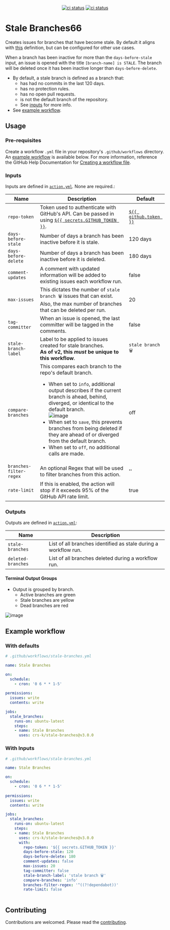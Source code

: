 <p align="center">
  <a href="https://github.com/crs-k/stale-branches/actions"><img alt="ci status" src="https://github.com/crs-k/stale-branches/actions/workflows/ci.yml/badge.svg"></a>
  <a href="https://github.com/crs-k/stale-branches/actions"><img alt="ci status" src="https://github.com/crs-k/stale-branches/actions/workflows/codeql-analysis.yml/badge.svg"></a>
</p>

# Stale Branches66

Creates issues for branches that have become stale. By default it aligns with [this](https://docs.github.com/en/repositories/configuring-branches-and-merges-in-your-repository/managing-branches-in-your-repository/viewing-branches-in-your-repository) definition, but can be configured for other use cases.

When a branch has been inactive for more than the `days-before-stale` input, an issue is opened with the title `[branch-name] is STALE`. The branch will be deleted once it has been inactive longer than `days-before-delete`.

* By default, a stale branch is defined as a branch that:
  * has had no commits in the last 120 days.
  * has no protection rules.
  * has no open pull requests.
  * is not the default branch of the repository. 
  * See [inputs](https://github.com/crs-k/stale-branches#inputs) for more info.
* See [example workflow](https://github.com/crs-k/stale-branches#example-workflow).

## Usage

### Pre-requisites
Create a workflow `.yml` file in your repository's `.github/workflows` directory. An [example workflow](#example-workflow) is available below. For more information, reference the GitHub Help Documentation for [Creating a workflow file](https://help.github.com/en/articles/configuring-a-workflow#creating-a-workflow-file).

### Inputs
Inputs are defined in [`action.yml`](action.yml). None are required.:

| Name | Description | Default |
| --------------- | ---- | --- |
| `repo-token` | Token used to authenticate with GitHub's API. Can be passed in using [`${{ secrets.GITHUB_TOKEN }}`](https://docs.github.com/en/actions/security-guides/automatic-token-authentication#about-the-github_token-secret). | [`${{ github.token }}`](https://docs.github.com/en/actions/learn-github-actions/contexts#github-context) |
| `days-before-stale` | Number of days a branch has been inactive before it is stale. | 120 days |
| `days-before-delete` | Number of days a branch has been inactive before it is deleted. | 180 days |
| `comment-updates` | A comment with updated information will be added to existing issues each workflow run. | false |
| `max-issues` | This dictates the number of `stale branch 🗑️` issues that can exist. Also, the max number of branches that can be deleted per run. | 20 |
| `tag-committer` | When an issue is opened, the last committer will be tagged in the comments. | false |
| `stale-branch-label` | Label to be applied to issues created for stale branches. <br>**As of v2, this _must_ be unique to this workflow**. | `stale branch 🗑️` |
| `compare-branches` | This compares each branch to the repo's default branch. <ul><li>When set to `info`, additional output describes if the current branch is ahead, behind, diverged, or identical to the default branch.<br>![image](https://user-images.githubusercontent.com/26232872/157590411-7c97806c-a509-4002-b7a5-a1e4a5da08eb.png)</li> <li>When set to `save`, this prevents branches from being deleted if they are ahead of or diverged from the default branch.</li> <li>When set to `off`, no additional calls are made.</li></ul> | off |
| `branches-filter-regex` | An optional Regex that will be used to filter branches from this action. | '' |
| `rate-limit` | If this is enabled, the action will stop if it exceeds 95% of the GitHub API rate limit. | true |

### Outputs
Outputs are defined in [`action.yml`](action.yml):

| Name | Description |
| ---- | ----------- |
| `stale-branches` | List of all branches identified as stale during a workflow run. |
| `deleted-branches` | List of all branches deleted during a workflow run. |

#### Terminal Output Groups
* Output is grouped by branch.
  * Active branches are green
  * Stale branches are yellow
  * Dead branches are red
  
![image](https://user-images.githubusercontent.com/26232872/155919116-50a2ded9-2839-4957-aaa2-caa9c40c91c9.png)


## Example workflow

### With defaults
```yaml
# .github/workflows/stale-branches.yml

name: Stale Branches

on:
  schedule:
    - cron: '0 6 * * 1-5'
    
permissions:
  issues: write
  contents: write

jobs:
  stale_branches:
    runs-on: ubuntu-latest
    steps:
    - name: Stale Branches
      uses: crs-k/stale-branches@v3.0.0
```
### With Inputs
```yaml
# .github/workflows/stale-branches.yml

name: Stale Branches

on:
  schedule:
    - cron: '0 6 * * 1-5'
    
permissions:
  issues: write
  contents: write

jobs:
  stale_branches:
    runs-on: ubuntu-latest
    steps:
    - name: Stale Branches
      uses: crs-k/stale-branches@v3.0.0
      with:
        repo-token: '${{ secrets.GITHUB_TOKEN }}'
        days-before-stale: 120
        days-before-delete: 180
        comment-updates: false
        max-issues: 20
        tag-committer: false
        stale-branch-label: 'stale branch 🗑️'
        compare-branches: 'info'
        branches-filter-regex: '^((?!dependabot))'
        rate-limit: false
        

```

## Contributing
Contributions are welcomed. Please read the [contributing](https://github.com/crs-k/stale-branches/blob/main/CONTRIBUTING.md).
